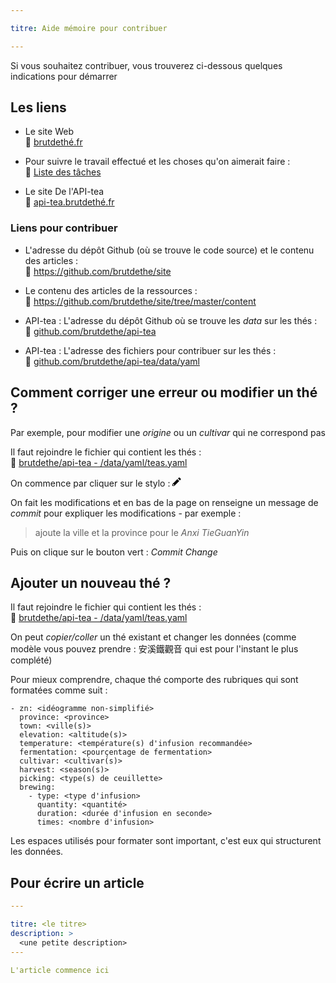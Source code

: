 ```yaml
---

titre: Aide mémoire pour contribuer

---
```


Si vous souhaitez contribuer, vous trouverez ci-dessous quelques indications pour démarrer

## Les liens

- Le site Web  
📎 [brutdethé.fr](https://www.brutdethé.fr)  

- Pour suivre le travail effectué et les choses qu'on aimerait faire :  
📎 [Liste des tâches](https://github.com/orgs/brutdethe/projects/1?fullscreen=true)

- Le site De l'API-tea  
📎 [api-tea.brutdethé.fr](https://api-tea.brutdethé.fr/)  
  
### Liens pour contribuer

- L'adresse du dépôt Github (où se trouve le code source) et le contenu des articles :  
📎 https://github.com/brutdethe/site

- Le contenu des articles de la ressources :  
📎 https://github.com/brutdethe/site/tree/master/content

- API-tea : L'adresse du dépôt Github où se trouve les _data_ sur les thés :  
📎 [github.com/brutdethe/api-tea](https://github.com/brutdethe/api-tea)  

- API-tea : L'adresse des fichiers pour contribuer sur les thés :  
📎 [github.com/brutdethe/api-tea/data/yaml](https://github.com/brutdethe/api-tea/tree/master/data/yaml)  

## Comment corriger une erreur ou modifier un thé ?

Par exemple, pour modifier une _origine_ ou un _cultivar_ qui ne correspond pas

Il faut rejoindre le fichier qui contient les thés :  
📎 [brutdethe/api-tea - /data/yaml/teas.yaml](https://github.com/brutdethe/api-tea/blob/master/data/yaml/teas.yaml)

On commence par cliquer sur  le stylo : <svg class="octicon octicon-pencil" viewBox="0 0 14 16" version="1.1" width="14" height="16" aria-hidden="true"><path fill-rule="evenodd" d="M0 12v3h3l8-8-3-3-8 8zm3 2H1v-2h1v1h1v1zm10.3-9.3L12 6 9 3l1.3-1.3a.996.996 0 011.41 0l1.59 1.59c.39.39.39 1.02 0 1.41z"></path></svg>

On fait les modifications et en bas de la page on renseigne un message de _commit_ pour expliquer les modifications - par exemple :

> ajoute la ville et la province pour le _Anxi TieGuanYin_

Puis on clique sur le bouton vert : _Commit Change_

## Ajouter un nouveau thé ?

Il faut rejoindre le fichier qui contient les thés :  
📎 [brutdethe/api-tea - /data/yaml/teas.yaml](https://github.com/brutdethe/api-tea/blob/master/data/yaml/teas.yaml)

On peut _copier/coller_ un thé existant et changer les données (comme modèle vous pouvez prendre : 安溪鐵觀音 qui est pour l'instant le plus complété)

Pour mieux comprendre, chaque thé comporte des rubriques qui sont formatées comme suit :

```
- zn: <idéogramme non-simplifié>
  province: <province>
  town: <ville(s)>
  elevation: <altitude(s)>
  temperature: <température(s) d'infusion recommandée>
  fermentation: <pourçentage de fermentation>
  cultivar: <cultivar(s)>
  harvest: <season(s)>
  picking: <type(s) de ceuillette>
  brewing:
    - type: <type d'infusion>
      quantity: <quantité>
      duration: <durée d'infusion en seconde>
      times: <nombre d'infusion>
```

Les espaces utilisés pour formater sont important, c'est eux qui structurent les données.

## Pour écrire un article

```yaml
---

titre: <le titre>
description: >
  <une petite description>
---

L'article commence ici
```
